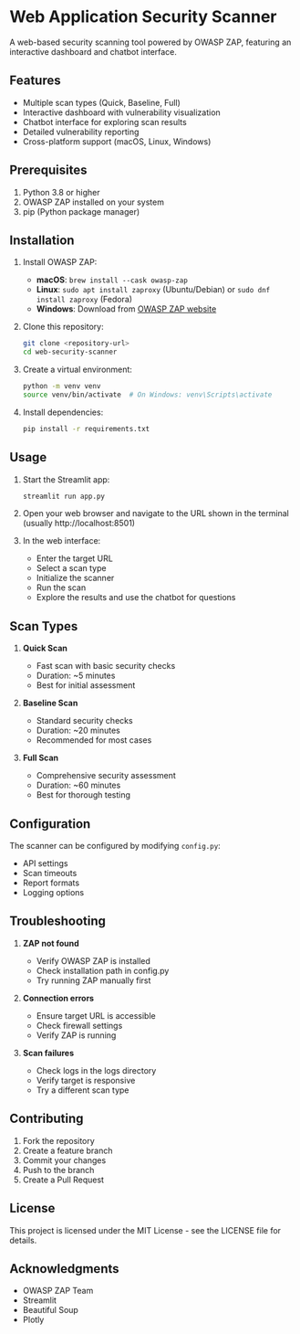 # Web Application Security Scanner

A web-based security scanning tool powered by OWASP ZAP, featuring an interactive dashboard and chatbot interface.

## Features

- Multiple scan types (Quick, Baseline, Full)
- Interactive dashboard with vulnerability visualization
- Chatbot interface for exploring scan results
- Detailed vulnerability reporting
- Cross-platform support (macOS, Linux, Windows)

## Prerequisites

1. Python 3.8 or higher
2. OWASP ZAP installed on your system
3. pip (Python package manager)

## Installation

1. Install OWASP ZAP:
   - **macOS**: `brew install --cask owasp-zap`
   - **Linux**: `sudo apt install zaproxy` (Ubuntu/Debian) or `sudo dnf install zaproxy` (Fedora)
   - **Windows**: Download from [OWASP ZAP website](https://www.zaproxy.org/download/)

2. Clone this repository:
   ```bash
   git clone <repository-url>
   cd web-security-scanner
   ```

3. Create a virtual environment:
   ```bash
   python -m venv venv
   source venv/bin/activate  # On Windows: venv\Scripts\activate
   ```

4. Install dependencies:
   ```bash
   pip install -r requirements.txt
   ```

## Usage

1. Start the Streamlit app:
   ```bash
   streamlit run app.py
   ```

2. Open your web browser and navigate to the URL shown in the terminal (usually http://localhost:8501)

3. In the web interface:
   - Enter the target URL
   - Select a scan type
   - Initialize the scanner
   - Run the scan
   - Explore the results and use the chatbot for questions

## Scan Types

1. **Quick Scan**
   - Fast scan with basic security checks
   - Duration: ~5 minutes
   - Best for initial assessment

2. **Baseline Scan**
   - Standard security checks
   - Duration: ~20 minutes
   - Recommended for most cases

3. **Full Scan**
   - Comprehensive security assessment
   - Duration: ~60 minutes
   - Best for thorough testing

## Configuration

The scanner can be configured by modifying `config.py`:
- API settings
- Scan timeouts
- Report formats
- Logging options

## Troubleshooting

1. **ZAP not found**
   - Verify OWASP ZAP is installed
   - Check installation path in config.py
   - Try running ZAP manually first

2. **Connection errors**
   - Ensure target URL is accessible
   - Check firewall settings
   - Verify ZAP is running

3. **Scan failures**
   - Check logs in the logs directory
   - Verify target is responsive
   - Try a different scan type

## Contributing

1. Fork the repository
2. Create a feature branch
3. Commit your changes
4. Push to the branch
5. Create a Pull Request

## License

This project is licensed under the MIT License - see the LICENSE file for details.

## Acknowledgments

- OWASP ZAP Team
- Streamlit
- Beautiful Soup
- Plotly 
